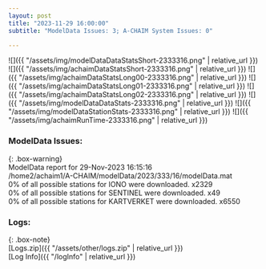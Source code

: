 ```yaml
---
layout: post
title: "2023-11-29 16:00:00"
subtitle: "ModelData Issues: 3; A-CHAIM System Issues: 0"

---
```


![]({{ "/assets/img/modelDataDataStatsShort-2333316.png" | relative_url }})
![]({{ "/assets/img/achaimDataStatsShort-2333316.png" | relative_url }})
![]({{ "/assets/img/achaimDataStatsLong00-2333316.png" | relative_url }})
![]({{ "/assets/img/achaimDataStatsLong01-2333316.png" | relative_url }})
![]({{ "/assets/img/achaimDataStatsLong02-2333316.png" | relative_url }})
![]({{ "/assets/img/modelDataDataStats-2333316.png" | relative_url }})
![]({{ "/assets/img/modelDataStationStats-2333316.png" | relative_url }})
![]({{ "/assets/img/achaimRunTime-2333316.png" | relative_url }})


### ModelData Issues:  
  
{: .box-warning}  
 ModelData report for 29-Nov-2023 16:15:16   
 /home2/achaim1/A-CHAIM/modelData/2023/333/16/modelData.mat   
 0% of all possible stations for IONO were downloaded. x2329   
 0% of all possible stations for SENTINEL were downloaded. x49   
 0% of all possible stations for KARTVERKET were downloaded. x6550   
  


### Logs:  
  
{: .box-note}  
[Logs.zip]({{ "/assets/other/logs.zip" | relative_url }})  
[Log Info]({{ "/logInfo" | relative_url }})  
